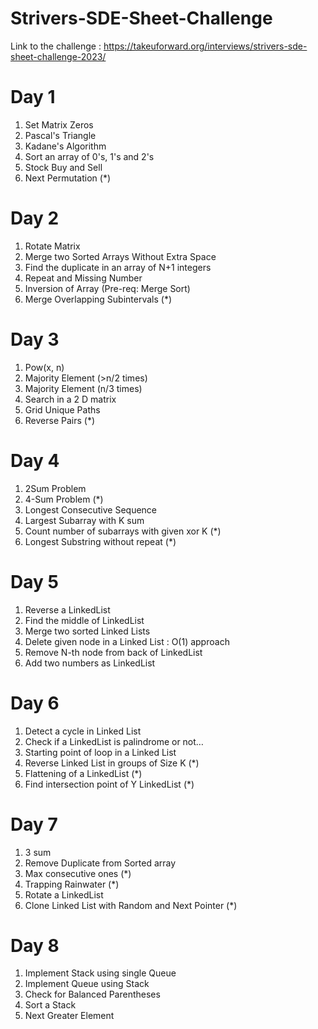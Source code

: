 # Strivers-SDE-Sheet-Challenge

Link to the challenge : https://takeuforward.org/interviews/strivers-sde-sheet-challenge-2023/

# Day 1
1. Set Matrix Zeros
2. Pascal's Triangle
3. Kadane's Algorithm
4. Sort an array of 0's, 1's and 2's
5. Stock Buy and Sell
6. Next Permutation (*)


# Day 2
1. Rotate Matrix
2. Merge two Sorted Arrays Without Extra Space
3. Find the duplicate in an array of N+1 integers
4. Repeat and Missing Number
5. Inversion of Array (Pre-req: Merge Sort)
6. Merge Overlapping Subintervals (*)


# Day 3
1. Pow(x, n)
2. Majority Element (>n/2 times)
3. Majority Element (n/3 times)
4. Search in a 2 D matrix
5. Grid Unique Paths
6. Reverse Pairs (*)

# Day 4
1. 2Sum Problem
2. 4-Sum Problem (*)
3. Longest Consecutive Sequence
4. Largest Subarray with K sum
5. Count number of subarrays with given xor K (*)
6. Longest Substring without repeat (*)

# Day 5
1. Reverse a LinkedList
2. Find the middle of LinkedList
3. Merge two sorted Linked Lists
4. Delete given node in a Linked List : O(1) approach
5. Remove N-th node from back of LinkedList
6. Add two numbers as LinkedList

# Day 6
1. Detect a cycle in Linked List
2. Check if a LinkedList is palindrome or not…
3. Starting point of loop in a Linked List
4. Reverse Linked List in groups of Size K (*)
5. Flattening of a LinkedList (*)
6. Find intersection point of Y LinkedList (*)

# Day 7
1. 3 sum
2. Remove Duplicate from Sorted array
3. Max consecutive ones (*)
4. Trapping Rainwater (*)
5. Rotate a LinkedList 
6. Clone Linked List with Random and Next Pointer (*)

# Day 8
1. Implement Stack using single Queue
2. Implement Queue using Stack
3. Check for Balanced Parentheses
4. Sort a Stack	
5. Next Greater Element

